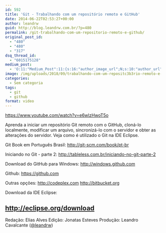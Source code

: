 ```yaml
---
id: 592
title: 'Git - Trabalhando com um repositório remoto e GitHub'
date: 2014-06-22T02:53:27+00:00
author: leandrw
guid: http://blog.leandrw.com.br/?p=480
permalink: /git-trabalhando-com-um-repositorio-remoto-e-github/
original_post_id:
  - "480"
  - "480"
  - "317"
dsq_thread_id:
  - "6015175128"
medium_post:
  - 'O:11:"Medium_Post":11:{s:16:"author_image_url";N;s:10:"author_url";N;s:11:"byline_name";N;s:12:"byline_email";N;s:10:"cross_link";N;s:2:"id";N;s:21:"follower_notification";N;s:7:"license";N;s:14:"publication_id";N;s:6:"status";N;s:3:"url";N;}'
image: /img/uploads/2018/09/trabalhando-com-um-repositc3b3rio-remoto-e-github-700x430.png
categories:
  - Sem categoria
tags:
  - git
  - github
format: video
---
```

https://www.youtube.com/watch?v=e6wlzHwoT5o

Aprenda a iniciar um repositório Git remoto com o GitHub, cloná-lo localmente, modificar um arquivo, sincronizá-lo com o servidor e obter as alterações do servidor. Veja como é utilizado o Git na IDE Eclipse.
<!--more-->

Git Book em Português Brasil:
<a href="http://git-scm.com/book/pt-br" target="_blank" rel="noopener">http://git-scm.com/book/pt-br</a>

Iniciando no Git - parte 2:
<a href="http://tableless.com.br/iniciando-no-git-parte-2" target="_blank" rel="noopener">http://tableless.com.br/iniciando-no-git-parte-2</a>

Download do GitHub para Windows:
<a href="http://windows.github.com" target="_blank" rel="noopener">http://windows.github.com</a>

Github:
<a href="https://github.com" target="_blank" rel="noopener">https://github.com</a>

Outras opções:
<a href="http://codeplex.com" target="_blank" rel="noopener">http://codeplex.com</a>
<a href="http://bitbucket.org" target="_blank" rel="noopener">http://bitbucket.org</a>

Download da IDE Eclipse:
<h2><a href="http://eclipse.org/download" target="_blank" rel="noopener">http://eclipse.org/download</a></h2>
Redação: Elias Alves
Edição: Jonatas Esteves
Produção: Leandro Cavalcante (<a href="http://twitter.com/leandrw" target="_blank" rel="noopener">@leandrw</a>)
